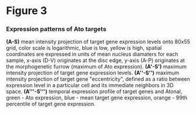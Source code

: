 # Figure 3
### Expression patterns of Ato targets

**(A-S)** mean intensity projection of target gene expression levels onto 80x55 grid, color scale is logarithmic, blue is low, yellow is high, spatial coordinates are expressed in units of mean nucleus diamaters for each sample, x-axis (D-V) originates at the disc edge, y-axis (A-P) originates at the morphogenetic furrow (maximum of Ato expression). **(A'-S')** maximum intensity projection of target gene expression levels. **(A''-S'')** maximum intensity projection of target gene "eccentricity", defined as a ratio between expression level in a particular cell and its immediate neighbors in 3D space. **(A'''-S''')** temporal expression profile of target genes and Atonal, green - Ato expression, blue - mean target gene expression, orange - 99th percentile of target gene expression.

